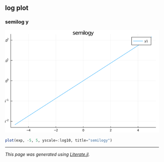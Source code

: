 ## log plot
### semilog y

![semilogy.png](images/semilogy.png)

```julia
plot(exp, -5, 5, yscale=:log10, title="semilogy")
```

---

*This page was generated using [Literate.jl](https://github.com/fredrikekre/Literate.jl).*

